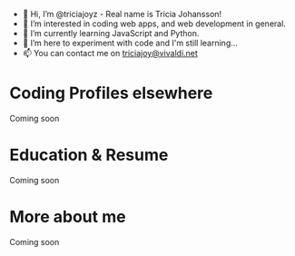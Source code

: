 - 👋 Hi, I’m @triciajoyz - Real name is Tricia Johansson!
- 👀 I’m interested in coding web apps, and web development in general.
- 🌱 I’m currently learning JavaScript and Python.
- 💞️ I’m here to experiment with code and I'm still learning...
- 📫 You can contact me on triciajoy@vivaldi.net

<h1>Coding Profiles elsewhere</h1>
Coming soon

<h1>Education & Resume</h1>
Coming soon

<h1>More about me</h1>
Coming soon


<!---
triciajoyz/triciajoyz is a ✨ special ✨ repository because its `README.md` (this file) appears on your GitHub profile.
You can click the Preview link to take a look at your changes.
--->

